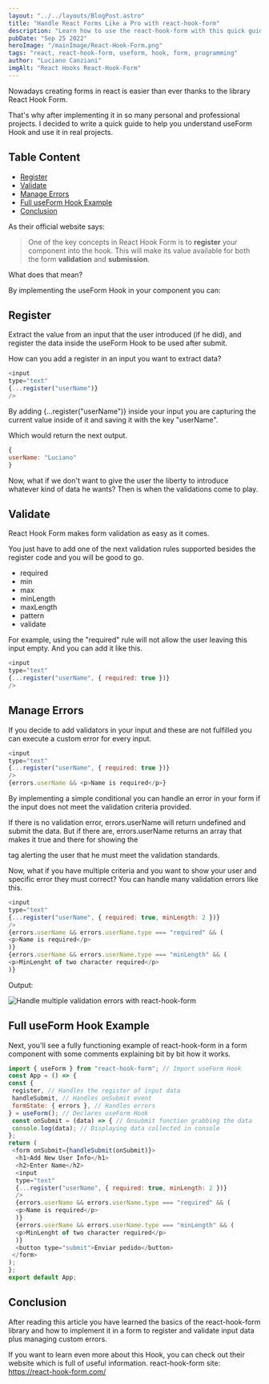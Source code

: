 ```yaml
---
layout: "../../layouts/BlogPost.astro"
title: "Handle React Forms Like a Pro with react-hook-form"
description: "Learn how to use the react-hook-form with this quick guide to understand the bases of the useForm Hook and use it in real projects."
pubDate: "Sep 25 2022"
heroImage: "/mainImage/React-Hook-Form.png"
tags: "react, react-hook-form, useform, hook, form, programming"
author: "Luciano Canziani"
imgAlt: "React Hooks React-Hook-Form"
---
```


Nowadays creating forms in react is easier than ever thanks to the library React Hook Form.

That's why after implementing it in so many personal and professional projects. I decided to write a quick guide to help you understand useForm Hook and use it in real projects.


## Table Content

- <a href="#Register" class="table-content-item">Register</a>
- <a href="#Validate" class="table-content-item">Validate</a>
- <a href="#Manage-Errors" class="table-content-item">Manage Errors</a>
- <a href="#Full-useForm-Hook-Example" class="table-content-item">Full useForm Hook Example</a>
- <a href="#Conclusion" class="table-content-item">Conclusion</a>


As their official website says:

>One of the key concepts in React Hook Form is to <strong>register</strong> your component into the hook. This will make its value available for both the form <strong>validation</strong> and <strong>submission</strong>.

What does that mean?

By implementing the useForm Hook in your component you can:
<a name="Register"></a>
## Register

Extract the value from an input that the user introduced (if he did), and register the data inside the useForm Hook to be used after submit.

How can you add a register in an input you want to extract data?

```js
<input
type="text"
{...register("userName")}
/>
```

By adding {…register("userName")} inside your input you are capturing the current value inside of it and saving it with the key "userName".

Which would return the next output.

```js
{
userName: "Luciano"
}
```

Now, what if we don't want to give the user the liberty to introduce whatever kind of data he wants?
Then is when the validations come to play.


<a name="Validate"></a>
## Validate

React Hook Form makes form validation as easy as it comes.

You just have to add one of the next validation rules supported besides the register code and you will be good to go.

* required
* min
* max
* minLength
* maxLength
* pattern
* validate

For example, using the "required" rule will not allow the user leaving this input empty. And you can add it like this.

```js
<input
type="text"
{...register("userName", { required: true })}
/>
```

<a name="Manage-Errors"></a>
## Manage Errors

If you decide to add validators in your input and these are not fulfilled you can execute a custom error for every input.

```js
<input
type="text"
{...register("userName", { required: true })}
/>
{errors.userName && <p>Name is required</p>}
```

By implementing a simple conditional you can handle an error in your form if the input does not meet the validation criteria provided.

If there is no validation error, errors.userName will return undefined and submit the data. But if there are, errors.userName returns an array that makes it true and there for showing the <p> tag alerting the user that he must meet the validation standards.

Now, what if you have multiple criteria and you want to show your user and specific error they must correct?
You can handle many validation errors like this.

```js
<input
type="text"
{...register("userName", { required: true, minLength: 2 })}
/>
{errors.userName && errors.userName.type === "required" && (
<p>Name is required</p>
)}
{errors.userName && errors.userName.type === "minLength" && (
<p>MinLenght of two character required</p>
)}
```

Output:

<img src="/gifExamples/useFormExample.gif" alt="Handle multiple validation errors with react-hook-form" class="img-center" />


<a name="Full-useForm-Hook-Example"></a>
## Full useForm Hook Example

Next, you'll see a fully functioning example of react-hook-form in a form component with some comments explaining bit by bit how it works.

```js
import { useForm } from "react-hook-form"; // Import useForm Hook
const App = () => {
const {
 register, // Handles the register of input data
 handleSubmit, // Handles onSubmit event
 formState: { errors }, // Handles errors
} = useForm(); // Declares useForm Hook
 const onSubmit = (data) => { // Onsubmit function grabbing the data
 console.log(data); // Displaying data collected in console
};
return (
 <form onSubmit={handleSubmit(onSubmit)}>
  <h1>Add New User Info</h1>
  <h2>Enter Name</h2>
  <input
  type="text"
  {...register("userName", { required: true, minLength: 2 })}
  />
  {errors.userName && errors.userName.type === "required" && (
  <p>Name is required</p>
  )}
  {errors.userName && errors.userName.type === "minLength" && (
  <p>MinLenght of two character required</p>
  )}
  <button type="submit">Enviar pedido</button>
 </form>
);
};
export default App;
```

<a name="Conclusion"></a>
## Conclusion

After reading this article you have learned the basics of the react-hook-form library and how to implement it in a form to register and validate input data plus managing custom errors.

If you want to learn even more about this Hook, you can check out their website which is full of useful information.
react-hook-form site: https://react-hook-form.com/
